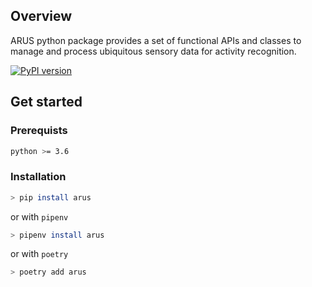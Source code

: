 ## Overview

ARUS python package provides a set of functional APIs and classes to manage and process ubiquitous sensory data for activity recognition.

[![PyPI version](https://badge.fury.io/py/arus.svg)](https://badge.fury.io/py/arus)

## Get started

### Prerequists

```bash
python >= 3.6
```

### Installation

```bash
> pip install arus
```

or with `pipenv`

```bash
> pipenv install arus
```

or with `poetry`

```bash
> poetry add arus
```